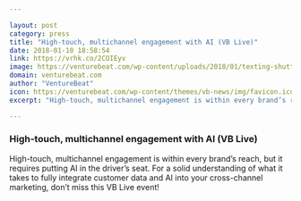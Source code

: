 ```yaml
---

layout: post
category: press
title: "High-touch, multichannel engagement with AI (VB Live)"
date: 2018-01-10 18:58:54
link: https://vrhk.co/2COIEyv
image: https://venturebeat.com/wp-content/uploads/2018/01/texting-shutterstock_482236276.jpg?fit=780%2C342&strip=all
domain: venturebeat.com
author: "VentureBeat"
icon: https://venturebeat.com/wp-content/themes/vb-news/img/favicon.ico
excerpt: "High-touch, multichannel engagement is within every brand’s reach, but it requires putting AI in the driver’s seat. For a solid understanding of what it takes to fully integrate customer data and AI into your cross-channel marketing, don’t miss this VB Live event!"

---
```


### High-touch, multichannel engagement with AI (VB Live)

High-touch, multichannel engagement is within every brand’s reach, but it requires putting AI in the driver’s seat. For a solid understanding of what it takes to fully integrate customer data and AI into your cross-channel marketing, don’t miss this VB Live event!